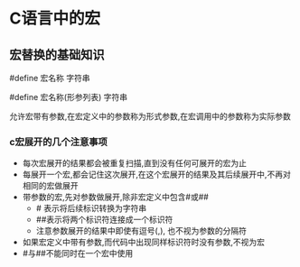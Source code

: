 # C语言中的宏

## 宏替换的基础知识

\#define 宏名称 字符串

\#define 宏名称(形参列表) 字符串

允许宏带有参数,在宏定义中的参数称为形式参数,在宏调用中的参数称为实际参数

### c宏展开的几个注意事项

- 每次宏展开的结果都会被重复扫描,直到没有任何可展开的宏为止
- 每展开一个宏,都会记住这次展开,在这个宏展开的结果及其后续展开中,不再对相同的宏做展开
- 带参数的宏,先对参数做展开,除非宏定义中包含#或##
  - \# 表示将后续标识转换为字符串
  - \##表示将两个标识符连接成一个标识符
  - 注意参数展开的结果中即使有逗号(,), 也不视为参数的分隔符
- 如果宏定义中带有参数,而代码中出现同样标识符时没有参数,不视为宏
- \#与##不能同时在一个宏中使用


